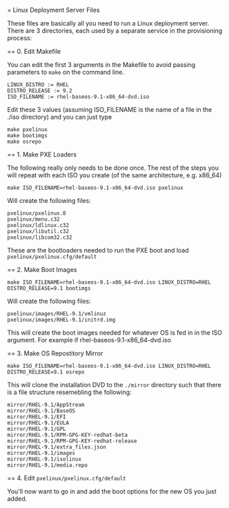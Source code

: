 = Linux Deployment Server Files

These files are basically all you need to run a Linux deployment server. There are 3 directories, each used by a separate service in the provisioning process:

== 0. Edit Makefile

You can edit the first 3 arguments in the Makefile to avoid passing parameters to `make` on the command line.

	LINUX_DISTRO := RHEL
	DISTRO_RELEASE := 9.2
	ISO_FILENAME := rhel-baseos-9.1-x86_64-dvd.iso

Edit these 3 values (assuming ISO_FILENAME is the name of a file in the ./iso directory) and you can just type

	make pxelinux
	make bootimgs
	make osrepo

== 1. Make PXE Loaders

The following really only needs to be done once. The rest of the steps you will repeat with each ISO you create (of the same architecture, e.g. x86_64)

	make ISO_FILENAME=rhel-baseos-9.1-x86_64-dvd.iso pxelinux

Will create the following files:

	pxelinux/pxelinux.0
	pxelinux/menu.c32
	pxelinux/ldlinux.c32
	pxelinux/libutil.c32
	pxelinux/libcom32.c32

These are the bootloaders needed to run the PXE boot and load `pxelinux/pxelinux.cfg/default`

== 2. Make Boot Images

	make ISO_FILENAME=rhel-baseos-9.1-x86_64-dvd.iso LINUX_DISTRO=RHEL DISTRO_RELEASE=9.1 bootimgs

Will create the following files:
	
	pxelinux/images/RHEL-9.1/vmlinuz
	pxelinux/images/RHEL-9.1/initrd.img

This will create the boot images needed for whatever OS is fed in in the ISO argument. For example if rhel-baseos-9.1-x86_64-dvd.iso

== 3. Make OS Repostitory Mirror

	make ISO_FILENAME=rhel-baseos-9.1-x86_64-dvd.iso LINUX_DISTRO=RHEL DISTRO_RELEASE=9.1 osrepo 

This will clone the installation DVD to the `./mirror` directory such that there is a file structure resemebling the following:

	mirror/RHEL-9.1/AppStream
	mirror/RHEL-9.1/BaseOS
	mirror/RHEL-9.1/EFI
	mirror/RHEL-9.1/EULA
	mirror/RHEL-9.1/GPL
	mirror/RHEL-9.1/RPM-GPG-KEY-redhat-beta
	mirror/RHEL-9.1/RPM-GPG-KEY-redhat-release
	mirror/RHEL-9.1/extra_files.json
	mirror/RHEL-9.1/images
	mirror/RHEL-9.1/isolinux
	mirror/RHEL-9.1/media.repo

== 4. Edit `pxelinux/pxelinux.cfg/default`

You'll now want to go in and add the boot options for the new OS you just added.
